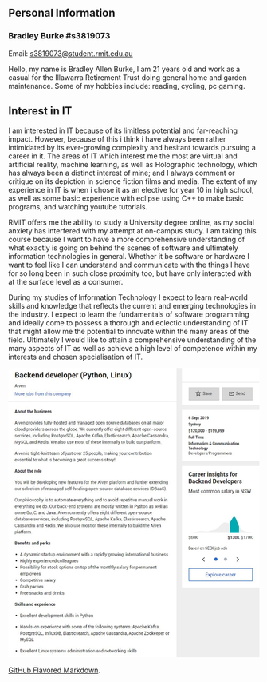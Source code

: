 ## **Personal Information**

### Bradley Burke #s3819073

Email: s3819073@student.rmit.edu.au

Hello, my name is Bradley Allen Burke, I am 21 years old and work as a casual for the Illawarra Retirement Trust doing general home and garden maintenance. Some of my hobbies include: reading, cycling, pc gaming.

## **Interest in IT**

I am interested in IT because of its limitless potential and far-reaching impact. However, because of this i think i have always been rather intimidated by its ever-growing complexity and hesitant towards pursuing a career in it. The areas of IT which interest me the most are virtual and artificial reality, machine learning, as well as Holographic technology, which has always been a distinct interest of mine; and I always comment or critique on its depiction in science fiction films and media. The extent of my experience in IT is when i chose it as an elective for year 10 in high school, as well as some basic experience with eclipse using C++ to make basic programs, and watching youtube tutorials.

RMIT offers me the ability to study a University degree online, as my social anxiety has interfered with my attempt at on-campus study. I am taking this course because I want to have a more comprehensive understanding of what exactly is going on behind the scenes of software and ultimately information technologies in general. Whether it be software or hardware I want to feel like I can understand and communicate with the things I have for so long been in such close proximity too, but have only interacted with at the surface level as a consumer.

During my studies of Information Technology I expect to learn real-world skills and knowledge that reflects the current and emerging technologies in the industry. I expect to learn the fundamentals of software programming and ideally come to possess a thorough and eclectic understanding of IT that might allow me the potential to innovate within the many areas of the field. Ultimately I would like to attain a comprehensive understanding of the many aspects of IT as well as achieve a high level of competence within my interests and chosen specialisation of IT. 


![Ideal Job](https://github.com/Bburke2/MyProfile/raw/master/Backend%20Developer%20Linux.JPG)


[GitHub Flavored Markdown](https://guides.github.com/features/mastering-markdown/).

